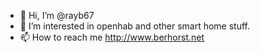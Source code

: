 - 👋 Hi, I’m @rayb67
- 👀 I’m interested in openhab and other smart home stuff.
- 📫 How to reach me http://www.berhorst.net

<!---
rayb67/rayb67 is a ✨ special ✨ repository because its `README.md` (this file) appears on your GitHub profile.
You can click the Preview link to take a look at your changes.
--->
